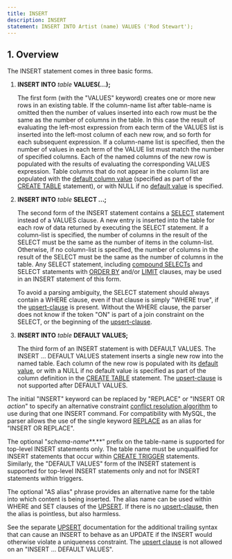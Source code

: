 ```yaml
---
title: INSERT
description: INSERT
statement: INSERT INTO Artist (name) VALUES ('Rod Stewart');
---
```


## 1. Overview

<!-- do-not-touch-svg-import: 'insert.svg' -->

The INSERT statement comes in three basic forms.

1.  **INSERT INTO** *table* **VALUES(...);**

    The first form (with the "VALUES" keyword) creates one or more new
    rows in an existing table. If the
    <span class="yyterm">column-name</span> list after
    <span class="yyterm">table-name</span> is omitted then the number of
    values inserted into each row must be the same as the number of
    columns in the table. In this case the result of evaluating the
    left-most expression from each term of the VALUES list is inserted
    into the left-most column of each new row, and so forth for each
    subsequent expression. If a <span class="yyterm">column-name</span>
    list is specified, then the number of values in each term of the
    VALUE list must match the number of specified columns. Each of the
    named columns of the new row is populated with the results of
    evaluating the corresponding VALUES expression. Table columns that
    do not appear in the column list are populated with the [default
    column value](lang_createtable#dfltval) (specified as part of the
    [CREATE TABLE](lang_createtable) statement), or with NULL if no
    [default value](lang_createtable#dfltval) is specified.

2.  **INSERT INTO** *table* **SELECT ...;**

    The second form of the INSERT statement contains a
    [SELECT](lang_select) statement instead of a VALUES clause. A new
    entry is inserted into the table for each row of data returned by
    executing the SELECT statement. If a column-list is specified, the
    number of columns in the result of the SELECT must be the same as
    the number of items in the column-list. Otherwise, if no column-list
    is specified, the number of columns in the result of the SELECT must
    be the same as the number of columns in the table. Any SELECT
    statement, including [compound SELECTs](lang_select#compound) and
    SELECT statements with [ORDER BY](lang_select#orderby) and/or
    [LIMIT](lang_select#limitoffset) clauses, may be used in an INSERT
    statement of this form.

    To avoid a parsing ambiguity, the SELECT statement should always
    contain a WHERE clause, even if that clause is simply "WHERE true",
    if the <a href="https://www.sqlite.org/syntax/upsert-clause.html"
    target="_blank">upsert-clause</a> is present. Without the WHERE
    clause, the parser does not know if the token "ON" is part of a join
    constraint on the SELECT, or the beginning of the
    <a href="https://www.sqlite.org/syntax/upsert-clause.html"
    target="_blank">upsert-clause</a>.

3.  **INSERT INTO** *table* **DEFAULT VALUES;**

    The third form of an INSERT statement is with DEFAULT VALUES. The
    INSERT ... DEFAULT VALUES statement inserts a single new row into
    the named table. Each column of the new row is populated with its
    [default value](lang_createtable#dfltval), or with a NULL if no
    default value is specified as part of the column definition in the
    [CREATE TABLE](lang_createtable) statement. The
    <a href="https://www.sqlite.org/syntax/upsert-clause.html"
    target="_blank">upsert-clause</a> is not supported after DEFAULT
    VALUES.

The initial "INSERT" keyword can be replaced by "REPLACE" or "INSERT OR
*action*" to specify an alternative constraint [conflict resolution
algorithm](lang_conflict) to use during that one INSERT command. For
compatibility with MySQL, the parser allows the use of the single
keyword [REPLACE](lang_replace) as an alias for "INSERT OR REPLACE".

The optional "*schema-name***.**" prefix on the
<span class="yyterm">table-name</span> is supported for top-level INSERT
statements only. The table name must be unqualified for INSERT
statements that occur within [CREATE TRIGGER](lang_createtrigger)
statements. Similarly, the "DEFAULT VALUES" form of the INSERT statement
is supported for top-level INSERT statements only and not for INSERT
statements within triggers.

The optional "AS <span class="yyterm">alias</span>" phrase provides an
alternative name for the table into which content is being inserted. The
alias name can be used within WHERE and SET clauses of the
[UPSERT](lang_upsert). If there is no
<a href="https://www.sqlite.org/syntax/upsert-clause.html"
target="_blank">upsert-clause</a>, then the
<span class="yyterm">alias</span> is pointless, but also harmless.

See the separate [UPSERT](lang_upsert) documentation for the additional
trailing syntax that can cause an INSERT to behave as an UPDATE if the
INSERT would otherwise violate a uniqueness constraint. The [upsert
clause](lang_upsert) is not allowed on an "INSERT ... DEFAULT VALUES".
